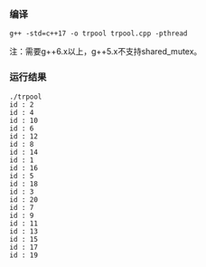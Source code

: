 ### 编译
```shell
g++ -std=c++17 -o trpool trpool.cpp -pthread
```
注：需要g++6.x以上，g++5.x不支持shared_mutex。

### 运行结果
```
./trpool
id : 2
id : 4
id : 10
id : 6
id : 12
id : 8
id : 14
id : 1
id : 16
id : 5
id : 18
id : 3
id : 20
id : 7
id : 9
id : 11
id : 13
id : 15
id : 17
id : 19
```
